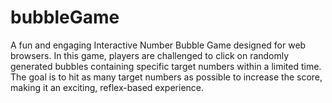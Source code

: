 # bubbleGame

 A fun and engaging Interactive Number Bubble Game designed for web browsers. In this game, players are challenged to click on randomly generated bubbles containing specific target numbers within a limited time. The goal is to hit as many target numbers as possible to increase the score, making it an exciting, reflex-based experience.
